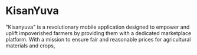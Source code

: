 # KisanYuva
"Kisanyuva" is a revolutionary mobile application designed to empower and uplift impoverished farmers by providing them with a dedicated marketplace platform. With a mission to ensure fair and reasonable prices for agricultural materials and crops, 
